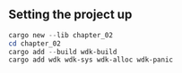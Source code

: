 ## Setting the project up
```ps1
cargo new --lib chapter_02
cd chapter_02
cargo add --build wdk-build
cargo add wdk wdk-sys wdk-alloc wdk-panic
```
